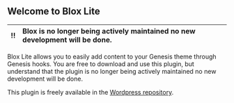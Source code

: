 ## Welcome to Blox Lite
:bangbang: | Blox is no longer being actively maintained no new development will be done.
:---: | :---

Blox Lite allows you to easily add content to your Genesis theme through Genesis hooks. You are free to download and use this plugin, but understand that the plugin is no longer being actively maintained no new development will be done.

This plugin is freely available in the [Wordpress repository](https://wordpress.org/plugins/blox-lite).
